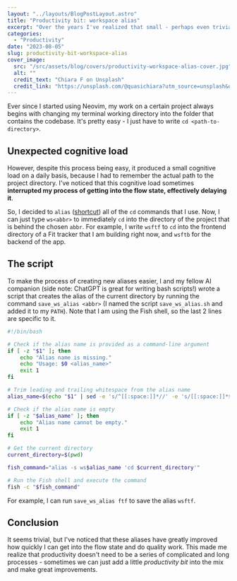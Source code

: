 ```yaml
---
layout: "../layouts/BlogPostLayout.astro"
title: "Productivity bit: workspace alias"
excerpt: "Over the years I've realized that small - perhaps even trivial - productivity improvements can really add up to produce an efficient work environment. I call these improvements productivity bits. In today's blog post, I am sharing the productivity bit that helps me kickstart my work on a certain workspace."
categories:
  - "Productivity"
date: "2023-08-05"
slug: productivity-bit-workspace-alias
cover_image:
  src: "/src/assets/blog/covers/productivity-workspace-alias-cover.jpg"
  alt: ""
  credit_text: "Chiara F on Unsplash"
  credit_link: "https://unsplash.com/@quasichiara?utm_source=unsplash&utm_medium=referral&utm_content=creditCopyText"
---
```


Ever since I started using Neovim, my work on a certain project always begins with changing my terminal working directory into the folder that contains the codebase. It's pretty easy - I just have to write `cd <path-to-directory>`.

## Unexpected cognitive load

However, despite this process being easy, it produced a small cognitive load on a daily basis, because I had to remember the actual path to the project directory. I've noticed that this cognitive load sometimes **interrupted my process of getting into the flow state, effectively delaying it**.

So, I decided to `alias` ([shortcut](https://linuxize.com/post/how-to-create-bash-aliases/)) all of the `cd` commands that I use. Now, I can just type `ws<abbr>` to immediately `cd` into the directory of the project that is behind the chosen `abbr`. For example, I write `wsftf` to `cd` into the frontend directory of a Fit tracker that I am building right now, and `wsftb` for the backend of the app.

## The script

To make the process of creating new aliases easier, I and my fellow AI companion (side note: ChatGPT is great for writing bash scripts!) wrote a script that creates the alias of the current directory by running the command `save_ws_alias <abbr>` (I named the script `save_ws_alias.sh` and added it to my `PATH`). Note that I am using the Fish shell, so the last 2 lines are specific to it.

```bash
#!/bin/bash

# Check if the alias name is provided as a command-line argument
if [ -z "$1" ]; then
    echo "Alias name is missing."
    echo "Usage: $0 <alias_name>"
    exit 1
fi

# Trim leading and trailing whitespace from the alias name
alias_name=$(echo "$1" | sed -e 's/^[[:space:]]*//' -e 's/[[:space:]]*$//')

# Check if the alias name is empty
if [ -z "$alias_name" ]; then
    echo "Alias name cannot be empty."
    exit 1
fi

# Get the current directory
current_directory=$(pwd)

fish_command="alias -s ws$alias_name 'cd $current_directory'"

# Run the Fish shell and execute the command
fish -c "$fish_command"
```

For example, I can run `save_ws_alias ftf` to save the alias `wsftf`.

## Conclusion

It seems trivial, but I've noticed that these aliases have greatly improved how quickly I can get into the flow state and do quality work. This made me realize that productivity doesn't need to be a series of complicated and long processes - sometimes we can just add a little _productivity bit_ into the mix and make great improvements.
